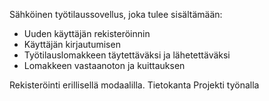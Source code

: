 Sähköinen työtilaussovellus, joka tulee sisältämään:
- Uuden käyttäjän rekisteröinnin
- Käyttäjän kirjautumisen
- Työtilauslomakkeen täytettäväksi ja lähetettäväksi
- Lomakkeen vastaanoton ja kuittauksen

Rekisteröinti erillisellä modaalilla.
Tietokanta
Projekti työnalla